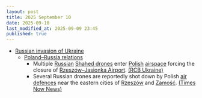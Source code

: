 ```yaml
---
layout: post
title: 2025 September 10
date: 2025-09-10
last_modified_at: 2025-09-09 23:45
published: true
---
```



* [Russian invasion of Ukraine](https://en.wikipedia.org/wiki/Russian_invasion_of_Ukraine "Russian invasion of Ukraine")
  * [Poland–Russia relations](https://en.wikipedia.org/wiki/Poland%E2%80%93Russia_relations "Poland–Russia relations")
    * Multiple [Russian](https://en.wikipedia.org/wiki/Russian_Armed_Forces "Russian Armed Forces") [Shahed drones](https://en.wikipedia.org/wiki/Shahed_drones "Shahed drones") enter [Polish](https://en.wikipedia.org/wiki/Poland "Poland") [airspace](https://en.wikipedia.org/wiki/Airspace "Airspace") forcing the closure of [Rzeszów–Jasionka Airport](https://en.wikipedia.org/wiki/Rzesz%C3%B3w%E2%80%93Jasionka_Airport "Rzeszów–Jasionka Airport"). [(RCB Ukraine)](https://newsukraine.rbc.ua/news/russian-shahed-drones-enter-poland-during-1757458138.html)
    * Several Russian drones are reportedly shot down by Polish [air defences](https://en.wikipedia.org/wiki/Anti-aircraft_warfare "Anti-aircraft warfare") near the eastern cities of [Rzeszów](https://en.wikipedia.org/wiki/Rzesz%C3%B3w "Rzeszów") and [Zamość](https://en.wikipedia.org/wiki/Zamo%C5%9B%C4%87 "Zamość"). [(Times Now News)](https://www.timesnownews.com/world/europe/russian-shahed-drones-downed-over-eastern-poland-after-ukraines-warning-reports-article-152742749)
